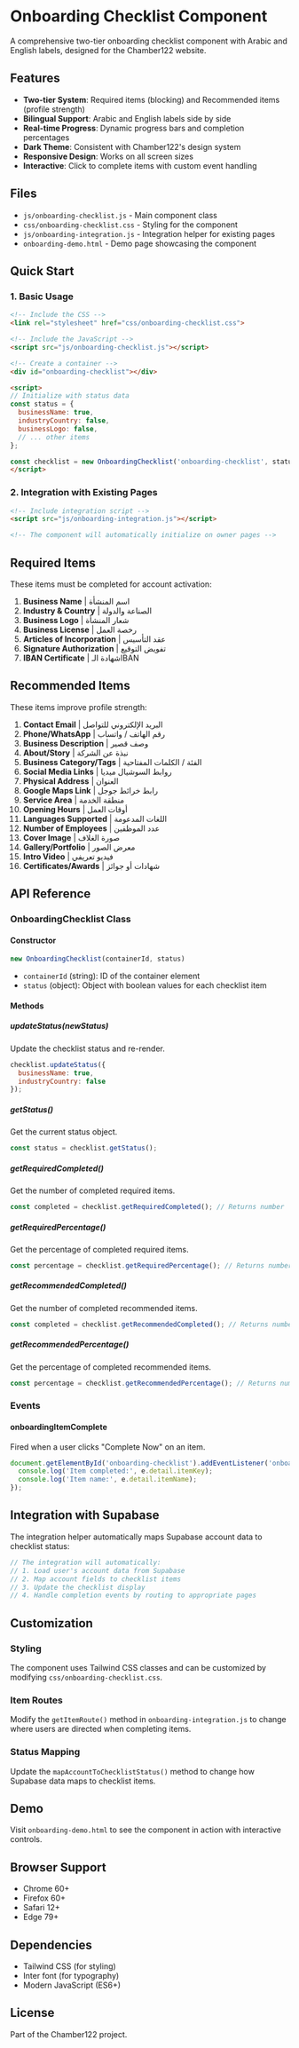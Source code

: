 # Onboarding Checklist Component

A comprehensive two-tier onboarding checklist component with Arabic and English labels, designed for the Chamber122 website.

## Features

- **Two-tier System**: Required items (blocking) and Recommended items (profile strength)
- **Bilingual Support**: Arabic and English labels side by side
- **Real-time Progress**: Dynamic progress bars and completion percentages
- **Dark Theme**: Consistent with Chamber122's design system
- **Responsive Design**: Works on all screen sizes
- **Interactive**: Click to complete items with custom event handling

## Files

- `js/onboarding-checklist.js` - Main component class
- `css/onboarding-checklist.css` - Styling for the component
- `js/onboarding-integration.js` - Integration helper for existing pages
- `onboarding-demo.html` - Demo page showcasing the component

## Quick Start

### 1. Basic Usage

```html
<!-- Include the CSS -->
<link rel="stylesheet" href="css/onboarding-checklist.css">

<!-- Include the JavaScript -->
<script src="js/onboarding-checklist.js"></script>

<!-- Create a container -->
<div id="onboarding-checklist"></div>

<script>
// Initialize with status data
const status = {
  businessName: true,
  industryCountry: false,
  businessLogo: false,
  // ... other items
};

const checklist = new OnboardingChecklist('onboarding-checklist', status);
</script>
```

### 2. Integration with Existing Pages

```html
<!-- Include integration script -->
<script src="js/onboarding-integration.js"></script>

<!-- The component will automatically initialize on owner pages -->
```

## Required Items

These items must be completed for account activation:

1. **Business Name** | اسم المنشأة
2. **Industry & Country** | الصناعة والدولة
3. **Business Logo** | شعار المنشأة
4. **Business License** | رخصة العمل
5. **Articles of Incorporation** | عقد التأسيس
6. **Signature Authorization** | تفويض التوقيع
7. **IBAN Certificate** | شهادة الـIBAN

## Recommended Items

These items improve profile strength:

1. **Contact Email** | البريد الإلكتروني للتواصل
2. **Phone/WhatsApp** | رقم الهاتف / واتساب
3. **Business Description** | وصف قصير
4. **About/Story** | نبذة عن الشركة
5. **Business Category/Tags** | الفئة / الكلمات المفتاحية
6. **Social Media Links** | روابط السوشيال ميديا
7. **Physical Address** | العنوان
8. **Google Maps Link** | رابط خرائط جوجل
9. **Service Area** | منطقة الخدمة
10. **Opening Hours** | أوقات العمل
11. **Languages Supported** | اللغات المدعومة
12. **Number of Employees** | عدد الموظفين
13. **Cover Image** | صورة الغلاف
14. **Gallery/Portfolio** | معرض الصور
15. **Intro Video** | فيديو تعريفي
16. **Certificates/Awards** | شهادات أو جوائز

## API Reference

### OnboardingChecklist Class

#### Constructor
```javascript
new OnboardingChecklist(containerId, status)
```

- `containerId` (string): ID of the container element
- `status` (object): Object with boolean values for each checklist item

#### Methods

##### updateStatus(newStatus)
Update the checklist status and re-render.

```javascript
checklist.updateStatus({
  businessName: true,
  industryCountry: false
});
```

##### getStatus()
Get the current status object.

```javascript
const status = checklist.getStatus();
```

##### getRequiredCompleted()
Get the number of completed required items.

```javascript
const completed = checklist.getRequiredCompleted(); // Returns number
```

##### getRequiredPercentage()
Get the percentage of completed required items.

```javascript
const percentage = checklist.getRequiredPercentage(); // Returns number 0-100
```

##### getRecommendedCompleted()
Get the number of completed recommended items.

```javascript
const completed = checklist.getRecommendedCompleted(); // Returns number
```

##### getRecommendedPercentage()
Get the percentage of completed recommended items.

```javascript
const percentage = checklist.getRecommendedPercentage(); // Returns number 0-100
```

### Events

#### onboardingItemComplete
Fired when a user clicks "Complete Now" on an item.

```javascript
document.getElementById('onboarding-checklist').addEventListener('onboardingItemComplete', (e) => {
  console.log('Item completed:', e.detail.itemKey);
  console.log('Item name:', e.detail.itemName);
});
```

## Integration with Supabase

The integration helper automatically maps Supabase account data to checklist status:

```javascript
// The integration will automatically:
// 1. Load user's account data from Supabase
// 2. Map account fields to checklist items
// 3. Update the checklist display
// 4. Handle completion events by routing to appropriate pages
```

## Customization

### Styling
The component uses Tailwind CSS classes and can be customized by modifying `css/onboarding-checklist.css`.

### Item Routes
Modify the `getItemRoute()` method in `onboarding-integration.js` to change where users are directed when completing items.

### Status Mapping
Update the `mapAccountToChecklistStatus()` method to change how Supabase data maps to checklist items.

## Demo

Visit `onboarding-demo.html` to see the component in action with interactive controls.

## Browser Support

- Chrome 60+
- Firefox 60+
- Safari 12+
- Edge 79+

## Dependencies

- Tailwind CSS (for styling)
- Inter font (for typography)
- Modern JavaScript (ES6+)

## License

Part of the Chamber122 project.
